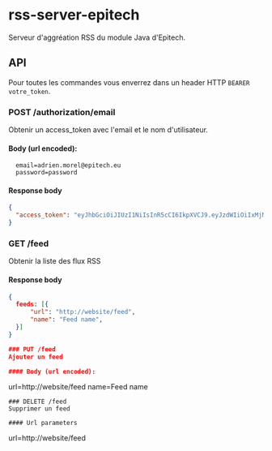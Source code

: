 # rss-server-epitech

Serveur d'aggréation RSS du module Java d'Epitech.

## API

Pour toutes les commandes vous enverrez dans un header HTTP `BEARER votre_token`.

### POST /authorization/email
Obtenir un access_token avec l'email et le nom d'utilisateur.

#### Body (url encoded):

```
  email=adrien.morel@epitech.eu
  password=password
```

#### Response body

```json
{
  "access_token": "eyJhbGciOiJIUzI1NiIsInR5cCI6IkpXVCJ9.eyJzdWIiOiIxMjM0NTY3ODkwIiwibmFtZSI6IkpvaG4gRG9lIiwiYWRtaW4iOnRydWV9.TJVA95OrM7E2cBab30RMHrHDcEfxjoYZgeFONFh7HgQ"
}
```
### GET /feed
Obtenir la liste des flux RSS

#### Response body

```json
{
  feeds: [{
      "url": "http://website/feed",
      "name": "Feed name",
  }]
}

### PUT /feed
Ajouter un feed

#### Body (url encoded):

```
  url=http://website/feed
  name=Feed name
```
### DELETE /feed
Supprimer un feed

#### Url parameters
```
  url=http://website/feed
```
